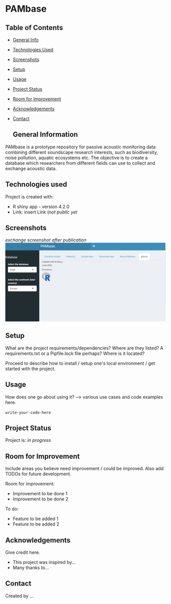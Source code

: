   # PAMbase
   
   ## Table of Contents
* [General Info](#general-information)
* [Technologies Used](#technologies-used)
* [Screenshots](#screenshots)
* [Setup](#setup)
* [Usage](#usage)
* [Project Status](#project-status)
* [Room for Improvement](#room-for-improvement)
* [Acknowledgements](#acknowledgements)
* [Contact](#contact)
   
   
  
  ## General Information
PAMbase is a prototype repository for passive acoustic monitoring data combining different soundscape research interests, such as biodiversity, noise pollution, aquatic ecosystems etc. The objective is to create a database which researchers from different fields can use to collect and exchange acoustic data.
  
 ## Technologies used
 Project is created with:
 * R shiny app - version 4.2.0
 * Link: insert Link (_not public yet_
 
 
## Screenshots
_exchange screenshot after publication_
![Example screenshot](./images/RShinyApp_test.png)

## Setup
What are the project requirements/dependencies? Where are they listed? A requirements.txt or a Pipfile.lock file perhaps? Where is it located?

Proceed to describe how to install / setup one's local environment / get started with the project.


## Usage
How does one go about using it?
--> various use cases and code examples here.

`write-your-code-here`


## Project Status
Project is: _in progress_ 


## Room for Improvement
Include areas you believe need improvement / could be improved. Also add TODOs for future development.

Room for improvement:
- Improvement to be done 1
- Improvement to be done 2

To do:
- Feature to be added 1
- Feature to be added 2


## Acknowledgements
Give credit here.
- This project was inspired by...
- Many thanks to...


## Contact
Created by ...

